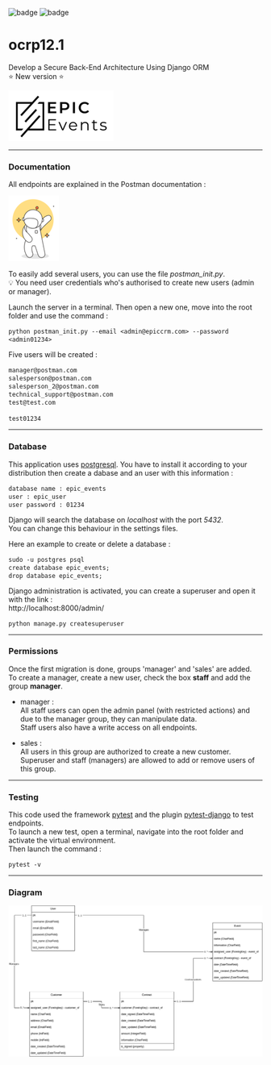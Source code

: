![badge](https://img.shields.io/static/v1?label=Project&nbsp;OC&message=12&color=blueviolet&style=for-the-badge)
![badge](https://img.shields.io/static/v1?label=Status&message=InProgress&color=blue&style=for-the-badge)

# ocrp12.1

Develop a Secure Back-End Architecture Using Django ORM  
⭐ New version ⭐

![Logo epicevents](https://raw.githubusercontent.com/FLinguenheld/ocrp12.1/main/logos/epicevents.png "Logo")


****
### Documentation

All endpoints are explained in the Postman documentation :  

[![Logo PostMan](https://raw.githubusercontent.com/FLinguenheld/ocrp12.1/main/logos/postman.png "Postman")](https://documenter.getpostman.com/view/19051270/2s8YzXwLV1)

To easily add several users, you can use the file *postman_init.py*.  
💡 You need user credentials who's authorised to create new users (admin or manager).  

Launch the server in a terminal. Then open a new one, move into the root folder and use the command :  

    python postman_init.py --email <admin@epiccrm.com> --password <admin01234>

Five users will be created :

    manager@postman.com
    salesperson@postman.com
    salesperson_2@postman.com
    technical_support@postman.com
    test@test.com

    test01234

****
### Database

This application uses [postgresql](https://www.postgresql.org). You have to install it according to your distribution then 
create a dabase and an user with this information :

    database name : epic_events
    user : epic_user
    user password : 01234

Django will search the database on *localhost* with the port *5432*.  
You can change this behaviour in the settings files.

Here an example to create or delete a database :

    sudo -u postgres psql
    create database epic_events;
    drop database epic_events;

Django administration is activated, you can create a superuser and open it with the link :  
http://localhost:8000/admin/

    python manage.py createsuperuser

****
### Permissions

Once the first migration is done, groups 'manager' and 'sales' are added.  
To create a manager, create a new user, check the box **staff** and add the group **manager**.  

- manager :  
All staff users can open the admin panel (with restricted actions) and due to the manager group, they can manipulate data.  
Staff users also have a write access on all endpoints.  

- sales :  
All users in this group are authorized to create a new customer.  
Superuser and staff (managers) are allowed to add or remove users of this group.  

****
### Testing

This code used the framework [pytest](https://docs.pytest.org/en/latest/contents.html) and the plugin [pytest-django](https://pytest-django.readthedocs.io/en/latest/index.html) to test endpoints.  
To launch a new test, open a terminal, navigate into the root folder and activate the virtual environment.  
Then launch the command :

    pytest -v

****
### Diagram

![Epic crm diagram](https://raw.githubusercontent.com/FLinguenheld/ocrp12.1/main/logos/Diagram_Epic_events.png "Logo")
